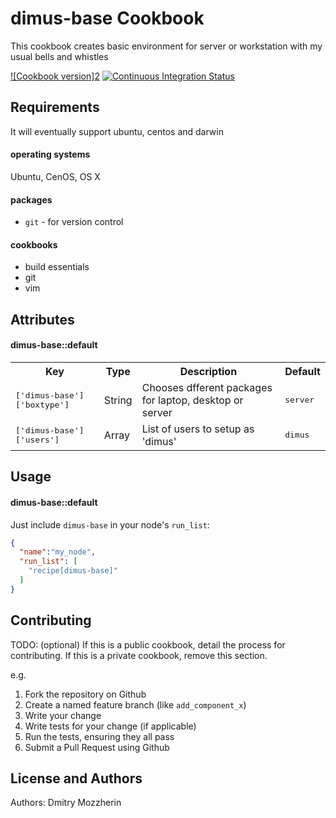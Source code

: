 dimus-base Cookbook
===================
This cookbook creates basic environment for server or workstation with my usual
bells and whistles

[![Cookbook version]][1][2]
[![Continuous Integration Status][2]][3]


Requirements
------------
It will eventually support ubuntu, centos and darwin

#### operating systems
Ubuntu, CenOS, OS X

#### packages
- `git` - for version control

#### cookbooks
- build essentials
- git
- vim


Attributes
----------
#### dimus-base::default
<table>
  <tr>
    <th>Key</th>
    <th>Type</th>
    <th>Description</th>
    <th>Default</th>
  </tr>
  <tr>
    <td><tt>['dimus-base']['boxtype']</tt></td>
    <td>String</td>
    <td>Chooses dfferent packages for laptop, desktop or server</td>
    <td><tt>server</tt></td>
  </tr>
  <tr>
    <td><tt>['dimus-base']['users']</tt></td>
    <td>Array</td>
    <td>List of users to setup as 'dimus'</td>
    <td><tt>dimus</tt></td>
  </tr>
</table>

Usage
-----
#### dimus-base::default
Just include `dimus-base` in your node's `run_list`:

```json
{
  "name":"my_node",
  "run_list": [
    "recipe[dimus-base]"
  ]
}
```

Contributing
------------
TODO: (optional) If this is a public cookbook, detail the process for contributing. If this is a private cookbook, remove this section.

e.g.
1. Fork the repository on Github
2. Create a named feature branch (like `add_component_x`)
3. Write your change
4. Write tests for your change (if applicable)
5. Run the tests, ensuring they all pass
6. Submit a Pull Request using Github

License and Authors
-------------------
Authors: Dmitry Mozzherin

[1]: http://img.shields.io/cookbook/v/dimus/dimus-base-cookbook.svg
[2]: https://github.com/dimus/dimus-base-cookbook
[3]: http://img.shields.io/travis/dimus/dimus-base-cookbook.svg
[4]: http://travis-ci.org/dimus/dimus-base-cookbook
